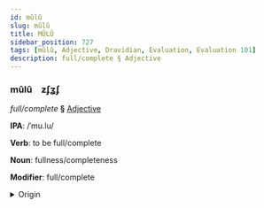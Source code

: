 ```yaml
---
id: mûlû
slug: mûlû
title: MÛLÛ
sidebar_position: 727
tags: [mûlû, Adjective, Dravidian, Evaluation, Evaluation 101]
description: full/complete § Adjective
---
```


### mûlû&emsp;<span kind="abugida">ƶʄʓʄ</span>

*full/complete* **§** [Adjective](../../tags/Adjective)

**IPA**: /ˈmu.lu/

**Verb**: to be full/complete

**Noun**: fullness/completeness

**Modifier**: full/complete

<details>
    <summary>Origin</summary>
    Tamil முழு muḻu [muɻɯ]<br/>
    <em>Dravidian Language Family</em>
</details>